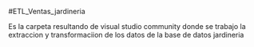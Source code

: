 #ETL_Ventas_jardineria

Es la carpeta resultando de visual studio community donde se trabajo la extraccion y transformaciion de los datos de la base de datos jardineria

